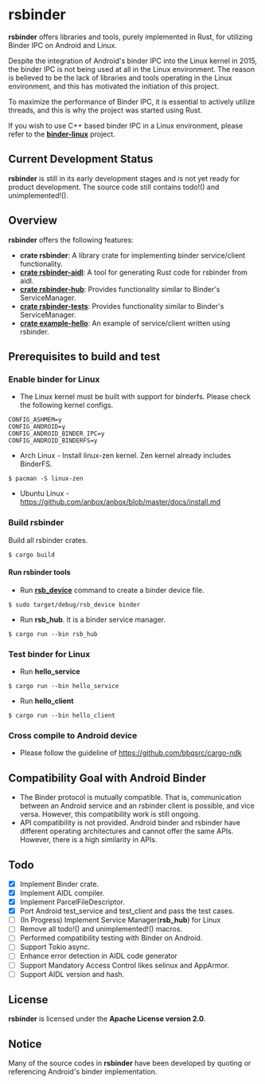 # rsbinder
**rsbinder** offers libraries and tools, purely implemented in Rust, for utilizing Binder IPC on Android and Linux.

Despite the integration of Android's binder IPC into the Linux kernel in 2015, the binder IPC is not being used at all in the Linux environment. 
The reason is believed to be the lack of libraries and tools operating in the Linux environment, and this has motivated the initiation of this project.

To maximize the performance of Binder IPC, it is essential to actively utilize threads, and this is why the project was started using Rust.

If you wish to use C++ based binder IPC in a Linux environment, please refer to the **[binder-linux]** project.

[binder-linux]: https://github.com/hiking90/binder-linux

## Current Development Status
**rsbinder** is still in its early development stages and is not yet ready for product development.
The source code still contains todo!() and unimplemented!().

## Overview
**rsbinder** offers the following features:

* **crate rsbinder**: A library crate for implementing binder service/client functionality.
* **[crate rsbinder-aidl][rsbinder-aidl-readme]**: A tool for generating Rust code for rsbinder from aidl.
* **[crate rsbinder-hub][rsbinder-hub-readme]**: Provides functionality similar to Binder's ServiceManager.
* **[crate rsbinder-tests][rsbinder-tests-readme]**: Provides functionality similar to Binder's ServiceManager.
* **[crate example-hello][example-hello-readme]**: An example of service/client written using rsbinder.

[rsbinder-aidl-readme]: https://github.com/hiking90/rsbinder/blob/master/rsbinder-aidl/README.md
[rsbinder-hub-readme]: https://github.com/hiking90/rsbinder/blob/master/rsbinder-hub/README.md
[rsbinder-tests-readme]: https://github.com/hiking90/rsbinder/blob/master/rsbinder-tests/README.md
[example-hello-readme]: https://github.com/hiking90/rsbinder/tree/master/example-hello/README.md

## Prerequisites to build and test

### Enable binder for Linux
* The Linux kernel must be built with support for binderfs. Please check the following kernel configs.
```
CONFIG_ASHMEM=y
CONFIG_ANDROID=y
CONFIG_ANDROID_BINDER_IPC=y
CONFIG_ANDROID_BINDERFS=y
```

* Arch Linux - Install linux-zen kernel. Zen kernel already includes BinderFS.
```
$ pacman -S linux-zen
```
* Ubuntu Linux - https://github.com/anbox/anbox/blob/master/docs/install.md

### Build rsbinder
Build all rsbinder crates.
```
$ cargo build
```

#### Run rsbinder tools
* Run **[rsb_device]** command to create a binder device file.
```
$ sudo target/debug/rsb_device binder
```
[rsb_device]: https://github.com/hiking90/rsbinder/blob/master/rsbinder/src/bin/rsb_device.md
* Run **rsb_hub**. It is a binder service manager.
```
$ cargo run --bin rsb_hub
```

### Test binder for Linux
* Run **hello_service**
```
$ cargo run --bin hello_service
```
* Run **hello_client**
```
$ cargo run --bin hello_client
```

### Cross compile to Android device
* Please follow the guideline of https://github.com/bbqsrc/cargo-ndk

## Compatibility Goal with Android Binder
* The Binder protocol is mutually compatible. That is, communication between an Android service and an rsbinder client is possible, and vice versa. However, this compatibility work is still ongoing.
* API compatibility is not provided. Android binder and rsbinder have different operating architectures and cannot offer the same APIs. However, there is a high similarity in APIs.

## Todo
- [x] Implement Binder crate.
- [x] Implement AIDL compiler.
- [x] Implement ParcelFileDescriptor.
- [x] Port Android test_service and test_client and pass the test cases.
- [ ] (In Progress) Implement Service Manager(**rsb_hub**) for Linux
- [ ] Remove all todo!() and unimplemented!() macros.
- [ ] Performed compatibility testing with Binder on Android.
- [ ] Support Tokio async.
- [ ] Enhance error detection in AIDL code generator
- [ ] Support Mandatory Access Control likes selinux and AppArmor.
- [ ] Support AIDL version and hash.

## License
**rsbinder** is licensed under the **Apache License version 2.0**.

## Notice
Many of the source codes in **rsbinder** have been developed by quoting or referencing Android's binder implementation.
